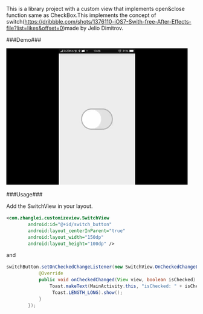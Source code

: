 This is a library project with a custom view that implements open&close function same as CheckBox.This implements the concept of switch(<https://dribbble.com/shots/1376110-iOS7-Swith-free-After-Effects-file?list=likes&offset=0>)made by Jelio Dimitrov.

###Demo###
   
![demo](gifs/demo.gif)  

###Usage###

Add the SwitchView in your layout.  

``` xml
<com.zhanglei.customizeview.SwitchView
        android:id="@+id/switch_button"
        android:layout_centerInParent="true"
        android:layout_width="150dp"
        android:layout_height="100dp" />

```  

and 

``` java
switchButton.setOnCheckedChangeListener(new SwitchView.OnCheckedChangeListener() {
            @Override
            public void onCheckedChanged(View view, boolean isChecked) {
                Toast.makeText(MainActivity.this, "isChecked: " + isChecked,
                 Toast.LENGTH_LONG).show();
            }
        });
```